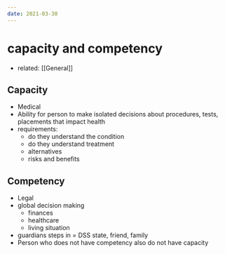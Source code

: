 ```yaml
---
date: 2021-03-30
---
```


# capacity and competency

- related: [[General]]

## Capacity

- Medical
- Ability for person to make isolated decisions about procedures, tests, placements that impact health
- requirements:
	- do they understand the condition
	- do they understand treatment
	- alternatives
	- risks and benefits

## Competency

- Legal
- global decision making
	- finances
	- healthcare
	- living situation
- guardians steps in = DSS state, friend, family
- Person who does not have competency also do not have capacity
